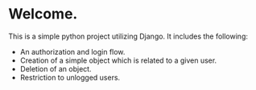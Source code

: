 # Welcome.

This is a simple python project utilizing Django.
It includes the following: 
- An authorization and login flow.
- Creation of a simple object which is related to a given user.
- Deletion of an object.
- Restriction to unlogged users.
